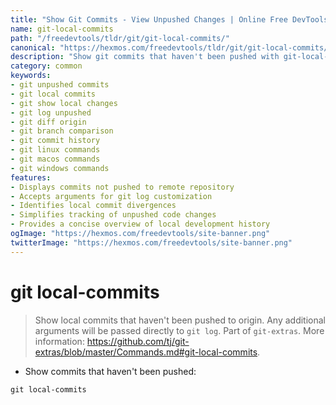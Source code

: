 ```yaml
---
title: "Show Git Commits - View Unpushed Changes | Online Free DevTools by Hexmos"
name: git-local-commits
path: "/freedevtools/tldr/git/git-local-commits/"
canonical: "https://hexmos.com/freedevtools/tldr/git/git-local-commits/"
description: "Show git commits that haven't been pushed with git-local-commits. Quickly identify local changes and ensure your remote repository is up-to-date. Free online tool, no registration required."
category: common
keywords:
- git unpushed commits
- git local commits
- git show local changes
- git log unpushed
- git diff origin
- git branch comparison
- git commit history
- git linux commands
- git macos commands
- git windows commands
features:
- Displays commits not pushed to remote repository
- Accepts arguments for git log customization
- Identifies local commit divergences
- Simplifies tracking of unpushed code changes
- Provides a concise overview of local development history
ogImage: "https://hexmos.com/freedevtools/site-banner.png"
twitterImage: "https://hexmos.com/freedevtools/site-banner.png"
---
```


# git local-commits

> Show local commits that haven't been pushed to origin. Any additional arguments will be passed directly to `git log`.
> Part of `git-extras`.
> More information: <https://github.com/tj/git-extras/blob/master/Commands.md#git-local-commits>.

- Show commits that haven't been pushed:

`git local-commits`

